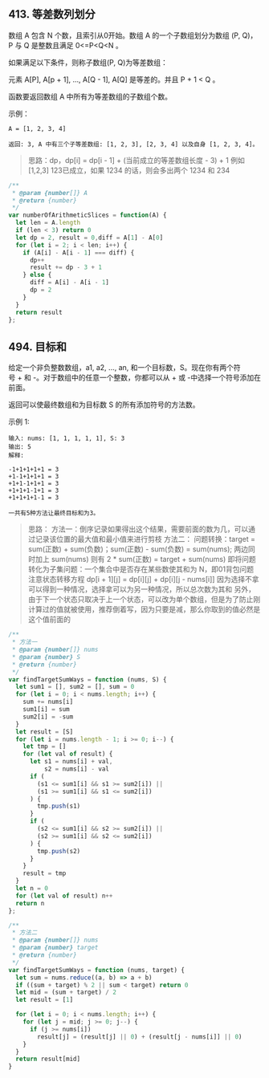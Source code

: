 ## 413. 等差数列划分

数组 A 包含 N 个数，且索引从0开始。数组 A 的一个子数组划分为数组 (P, Q)，P 与 Q 是整数且满足 0<=P<Q<N 。

如果满足以下条件，则称子数组(P, Q)为等差数组：

元素 A\[P], A\[p + 1], ..., A\[Q - 1], A\[Q] 是等差的。并且 P + 1 < Q 。

函数要返回数组 A 中所有为等差数组的子数组个数。

示例：

```
A = [1, 2, 3, 4]

返回: 3, A 中有三个子等差数组: [1, 2, 3], [2, 3, 4] 以及自身 [1, 2, 3, 4]。
```

> 思路：dp，dp\[i] = dp\[i - 1] + (当前成立的等差数组长度 - 3) + 1
> 例如 \[1,2,3] 123已成立，如果 1234 的话，则会多出两个 1234 和 234

```javascript
/**
 * @param {number[]} A
 * @return {number}
 */
var numberOfArithmeticSlices = function(A) {
  let len = A.length
  if (len < 3) return 0
  let dp = 2, result = 0,diff = A[1] - A[0]
  for (let i = 2; i < len; i++) {
    if (A[i] - A[i - 1] === diff) {
      dp++
      result += dp - 3 + 1
    } else {
      diff = A[i] - A[i - 1]
      dp = 2
    }
  }
  return result
};
```

## 494. 目标和

给定一个非负整数数组，a1, a2, ..., an, 和一个目标数，S。现在你有两个符号 + 和 -。对于数组中的任意一个整数，你都可以从 + 或 -中选择一个符号添加在前面。

返回可以使最终数组和为目标数 S 的所有添加符号的方法数。

示例 1:

```
输入: nums: [1, 1, 1, 1, 1], S: 3
输出: 5
解释: 

-1+1+1+1+1 = 3
+1-1+1+1+1 = 3
+1+1-1+1+1 = 3
+1+1+1-1+1 = 3
+1+1+1+1-1 = 3

一共有5种方法让最终目标和为3。
```

> 思路：
> 方法一：倒序记录如果得出这个结果，需要前面的数为几，可以通过记录该位置的最大值和最小值来进行剪枝
> 方法二：
> 问题转换：target = sum(正数) + sum(负数)；sum(正数) - sum(负数) = sum(nums); 两边同时加上 sum(nums) 则有
> 2 * sum(正数) = target + sum(nums)
> 即将问题转化为子集问题：一个集合中是否存在某些数使其和为 N，即01背包问题
> 注意状态转移方程 dp\[i + 1]\[j] = dp\[i]\[j] + dp\[i]\[j - nums\[i]]
> 因为选择不拿可以得到一种情况，选择拿可以为另一种情况，所以总次数为其和
> 另外，由于下一个状态只取决于上一个状态，可以改为单个数组，但是为了防止刚计算过的值就被使用，推荐倒着写，因为只要是减，那么你取到的值必然是这个值前面的

```javascript
/**
 * 方法一
 * @param {number[]} nums
 * @param {number} S
 * @return {number}
 */
var findTargetSumWays = function (nums, S) {
  let sum1 = [], sum2 = [], sum = 0
  for (let i = 0; i < nums.length; i++) {
    sum += nums[i]
    sum1[i] = sum
    sum2[i] = -sum
  }
  let result = [S]
  for (let i = nums.length - 1; i >= 0; i--) {
    let tmp = []
    for (let val of result) {
      let s1 = nums[i] + val,
          s2 = nums[i] - val
      if (
        (s1 <= sum1[i] && s1 >= sum2[i]) ||
        (s1 >= sum1[i] && s1 <= sum2[i])
      ) {
        tmp.push(s1)
      }
      if (
        (s2 <= sum1[i] && s2 >= sum2[i]) ||
        (s2 >= sum1[i] && s2 <= sum2[i])
      ) {
        tmp.push(s2)
      }
    }
    result = tmp
  }
  let n = 0
  for (let val of result) n++
  return n
};

/**
 * 方法二
 * @param {number[]} nums
 * @param {number} target
 * @return {number}
 */
var findTargetSumWays = function (nums, target) {
  let sum = nums.reduce((a, b) => a + b)
  if ((sum + target) % 2 || sum < target) return 0
  let mid = (sum + target) / 2
  let result = [1]

  for (let i = 0; i < nums.length; i++) {
    for (let j = mid; j >= 0; j--) {
      if (j >= nums[i])
        result[j] = (result[j] || 0) + (result[j - nums[i]] || 0)
    }
  }
  return result[mid]
}
```